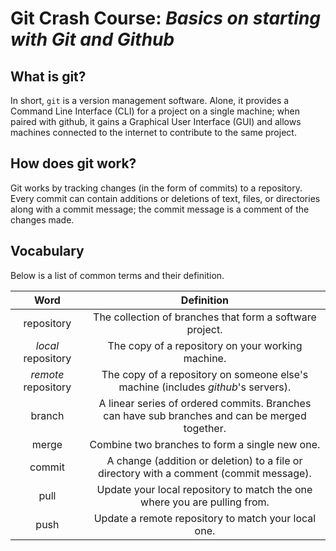 # Git Crash Course: _Basics on starting with Git and Github_

## What is git?
In short, `git` is a version management software. 
Alone, it provides a Command Line Interface (CLI) for a project
on a single machine;
when paired with github, 
it gains a Graphical User Interface (GUI) and 
allows machines connected to the internet to contribute to the same project.

## How does git work?
Git works by tracking changes (in the form of commits) to a repository.
Every commit can contain additions or deletions of text, files, or directories
along with a commit message;
the commit message is a comment of the changes made.

## Vocabulary

Below is a list of common terms and their definition.

| Word | Definition |
| :---: | :---: |
| repository | The collection of branches that form a software project.  |
| _local_ repository | The copy of a repository on your working machine. |
| _remote_ repository | The copy of a repository on someone else's machine (includes _github_'s servers). |
| branch | A linear series of ordered commits. Branches can have sub branches and can be merged together. |
| merge  | Combine two branches to form a single new one. |
| commit | A change (addition or deletion) to a file or directory with a comment (commit message). |
| pull | Update your local repository to match the one where you are pulling from. |
| push | Update a remote repository to match your local one. |

